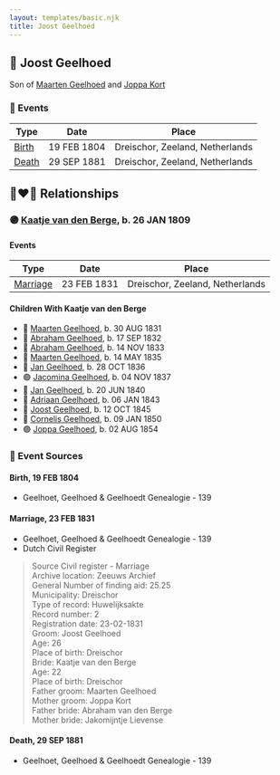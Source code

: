 ```yaml
---
layout: templates/basic.njk
title: Joost Geelhoed
---
```

## 🔵 Joost Geelhoed

Son of [Maarten Geelhoed](/people/3/33889936) and [Joppa Kort](/people/5/56906995)

### 📆 Events

Type | Date | Place
------ | ------ | ------
[Birth](#event-c946a24f-1bb1-46cd-a7db-a2d23c082898) | 19 FEB 1804 | Dreischor, Zeeland, Netherlands
[Death](#event-a50777bf-1dc5-4107-b137-20848c285a95) | 29 SEP 1881 | Dreischor, Zeeland, Netherlands

## 👩‍❤️‍👨 Relationships

### 🟣 [Kaatje van den Berge](/people/3/32271874), b. 26 JAN 1809

#### Events

Type | Date | Place
------ | ------ | ------
[Marriage](#event-4659e20b-9bf0-4840-ab3b-daef05a00912) | 23 FEB 1831 | Dreischor, Zeeland, Netherlands
#### Children With Kaatje van den Berge
* 🔵 [Maarten Geelhoed](/people/5/57272382), b. 30 AUG 1831
* 🔵 [Abraham Geelhoed](/people/1/12826628), b. 17 SEP 1832
* 🔵 [Abraham Geelhoed](/people/9/990506), b. 14 NOV 1833
* 🔵 [Maarten Geelhoed](/people/2/23159760), b. 14 MAY 1835
* 🔵 [Jan Geelhoed](/people/2/29775472), b. 28 OCT 1836
* 🟣 [Jacomina Geelhoed](/people/3/37405220), b. 04 NOV 1837
* 🔵 [Jan Geelhoed](/people/6/66365467), b. 20 JUN 1840
* 🔵 [Adriaan Geelhoed](/people/8/86821084), b. 06 JAN 1843
* 🔵 [Joost Geelhoed](/people/7/73673934), b. 12 OCT 1845
* 🔵 [Cornelis Geelhoed](/people/1/16991740), b. 09 JAN 1850
* 🟣 [Joppa Geelhoed](/people/6/60925262), b. 02 AUG 1854
### 📰 Event Sources

#### <a id="event-c946a24f-1bb1-46cd-a7db-a2d23c082898"></a> Birth, 19 FEB 1804
* Geelhoet, Geelhoed & Geelhoedt Genealogie  - 139

#### <a id="event-4659e20b-9bf0-4840-ab3b-daef05a00912"></a> Marriage, 23 FEB 1831
* Geelhoet, Geelhoed & Geelhoedt Genealogie  - 139
* Dutch Civil Register
>   
  > Source Civil register - Marriage  
  > Archive location: Zeeuws Archief  
  > General Number of finding aid: 25.25  
  > Municipality: Dreischor  
  > Type of record: Huwelijksakte  
  > Record number: 2  
  > Registration date: 23-02-1831  
  > Groom: Joost Geelhoed  
  > Age: 26  
  > Place of birth: Dreischor  
  > Bride: Kaatje van den Berge  
  > Age: 22  
  > Place of birth: Dreischor  
  > Father groom: Maarten Geelhoed  
  > Mother groom: Joppa Kort  
  > Father bride: Abraham van den Berge  
  > Mother bride: Jakomijntje Lievense
#### <a id="event-a50777bf-1dc5-4107-b137-20848c285a95"></a> Death, 29 SEP 1881
* Geelhoet, Geelhoed & Geelhoedt Genealogie  - 139
